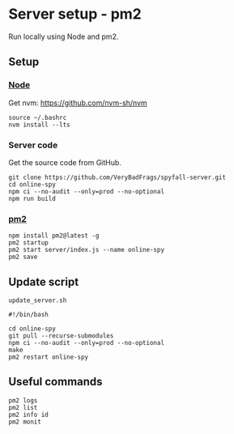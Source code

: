 # Server setup - pm2

Run locally using Node and pm2.

## Setup

### [Node](https://nodejs.org/)

Get nvm: <https://github.com/nvm-sh/nvm>

```shell
source ~/.bashrc
nvm install --lts
```

### Server code

Get the source code from GitHub.

```shell
git clone https://github.com/VeryBadFrags/spyfall-server.git
cd online-spy
npm ci --no-audit --only=prod --no-optional
npm run build
```

### [pm2](https://www.npmjs.com/package/pm2)

```shell
npm install pm2@latest -g
pm2 startup
pm2 start server/index.js --name online-spy
pm2 save
```

## Update script

`update_server.sh`

```shell
#!/bin/bash

cd online-spy
git pull --recurse-submodules
npm ci --no-audit --only=prod --no-optional
make
pm2 restart online-spy
```

## Useful commands

```shell
pm2 logs
pm2 list
pm2 info id
pm2 monit
```
